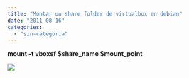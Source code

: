 ```yaml
---
title: "Montar un share folder de virtualbox en debian"
date: "2011-08-16"
categories: 
  - "sin-categoria"
---
```


**mount -t vboxsf $share\_name $mount\_point**

![](https://blogger.googleusercontent.com/tracker/3262098284547378612-2252616468369268940?l=tablondesastre.blogspot.com)
